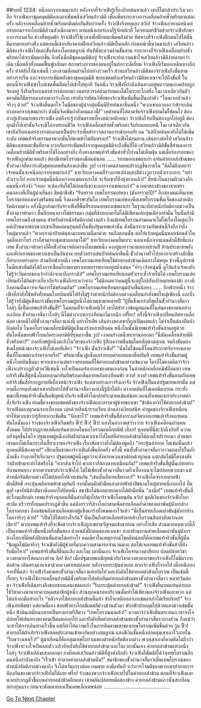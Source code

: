 ##บทที่ 1234: หนีออกจากเขตผาเก่า
หลังจากที่จ้าวเฟิงรู้เรื่องป้ายค้นหาแล้ว เขาก็ไม่กล้าประวิงเวลาอีก
จ้าวเฟิงเอาชุดคลุมมิติออกมาเพิ่มพลังเสวียนอ้าวมิติ เพื่อเพิ่มระยะทางการเคลื่อนย้ายชั่วพริบตาแต่ละครั้ง
หลังจากเคลื่อนย้ายชั่วพริบตาติดต่อกันสิบกว่าครั้ง จ้าวเฟิงจึงหยุดลง
ขวับ!
จ้าวเฟิงเอาหานหนิงเอ๋อร์ออกมาจากโลกมิติส่วนตัวเมืองมายา
หานหนิงเอ๋อร์เองก็รู้จักหน้าที่ โคจรเนตรชีวิตช่วยจ้าวเฟิงรักษาอาการบาดเจ็บ
ช่วงที่หยุดพัก จ้าวเฟิงก็ใช้เวลาเพื่อฝึกตนเพิ่มพลังด้วย
ทิศทางที่จ้าวเฟิงฝึกตนไปได้นั้นมีมากมายอย่างยิ่ง แต่ตอนนี้เขากลับจดจ่อฝึกเสวียนอ้าวมิติเป็นหลัก
ก่อนหน้านี้นานมาแล้ว เสวียนอ้าวมิติของจ้าวเฟิงไปแตะขั้นที่สองโดยสมบูรณ์ ทันทีที่ทะลวงผ่านขั้นสาม ระยะทางที่จ้าวเฟิงเคลื่อนย้ายชั่วพริบตาได้จะเพิ่มมากขึ้น
อีกทั้งเมื่อมีชุดคลุมมิติอยู่ จ้าวเฟิงจะทำความเข้าใจเสวียนอ้าวมิติง่ายดายกว่าเดิม
เมื่อพลังทั้งหมดฟื้นฟูกลับมา สภาพร่างกายของตนอยู่ในสภาวะดีเยี่ยม จ้าวเฟิงก็เริ่มออกเดินทางอีกครั้ง ทำสลับไปมาเช่นนี้
เวลาสามเดือนผ่านไปอย่างรวดเร็ว ส่วนเสวียนอ้าวมิติของจ้าวเฟิงถึงขั้นสามอย่างราบรื่น
และจากการเพิ่มพลังของชุดคลุมมิติ ขอบเขตพลังเสวียนอ้าวมิติของเขาจะไปถึงขั้นสี่
ในตอนนี้จ้าวเฟิงเข้าใกล้เขตพื้นที่ต่อไปเข้าไปทุกที
วันหนึ่ง จ้าวเฟิงที่กำลังเดินทางอยู่พบว่าตนเองคล้ายถูกจ้องอยู่ จึงรีบเรียกเนตรสวรรค์ออกมา
เนตรสวรรค์สามารถมองได้ในระยะไกลยิ่ง ในเวลาเดียวกันตัวของมันก็มีครรลองสายตากว้างไกล เท่ากับว่าทัศนวิสัยของจ้าวเฟิงเพิ่มขึ้นเป็นเท่าตัว
“โดนเจอตัวแล้วจริงๆ ด้วย!”
จ้าวเฟิงตื่นตกใจ
ในมือของผู้นำกลุ่มนั้นมีป้ายค้นหาชิ้นหนึ่ง
“พวกเขาเดาออกว่าข้าจะเดินทางออกจากเขตผาเก่า ดังนั้นจึงเพิ่มกำลังคนแถวนี้!”
เหล่าคนที่ไล่ตามจับจ้าวเฟิงย่อมไม่ใช่คนโง่ ต้องล่วงรู้เป้าหมายของจ้าวเฟิง
แต่ถึงจะรู้ว่าอันตรายเบื้องหน้าหนักหนา จ้าวเฟิงก็จำเป็นต้องบุกไปอยู่ดี ต้องบุกฝ่าไปเท่านั้นจึงจะมีโอกาสรอดชีวิต
จ้าวเฟิงเคลื่อนย้ายชั่วพริบตา รีบร้อนหลบหนี ในเวลาเดียวกัน เขายังเรียกเนตรสวรรค์ออกมาเป็นประจำเพื่อสำรวจสถานการณ์รอบบริเวณ
“แต่ป้ายค้นหายังไม่ได้เพิ่มระดับ เทพแท้จริงธรรมดาพวกนั้นไล่ตามข้าไม่ทันหรอก!”
จ้าวเฟิงไม่ลนลาน เดินทางต่อไป
เสวียนอ้าวมิติของเขาแตะขั้นที่สาม บวกกับการเพิ่มพลังจากชุดคลุมมิติจะถึงขั้นสี่ได้
เสวียนอ้าวมิติขั้นสี่สำแดงการเคลื่อนย้ายมิติชั่วพริบตาได้ไกลอย่างยิ่ง ทิ้งห่างเทพแท้จริงขั้นห้าทั่วไปจนไม่เห็นฝุ่น
แต่เมื่อร่องรอยของจ้าวเฟิงถูกค้นเจอแล้ว ต้องมีเทพโบราณลงมือแน่นอน
……
รอบนอกเขตผาเก่า แท่นค่ายกลส่งข้ามของขั้วอำนาจสี่ดาวระดับสุดยอดพลันส่องแสงขึ้น
วูบ!
เงาร่างคนสามคนปรากฏขึ้นภายใน
“คิดไม่ถึงเลยว่าเจ้าคนนั้นจะหนีออกจากเขตผาเก่า!”
ชายวัยกลางคนที่ร่างกายเปล่งแสงสีม่วงวูบวาบหัวเราะเยาะ
“อย่าหัวเราะไป หากเจ้าหนุ่มนี่หนีออกจากเขตผาเก่าได้ จะจับเขาก็ยิ่งยุ่งยากแล้ว!”
สีหน้าโฉมงามผิวม่วงอีกคนหนึ่งจริงจัง
“เหอะ จะต้องจับให้ได้ก่อนที่เขาจะออกจากเขตผาเก่า!”
ดวงตาสองข้างของชายชราคนกลางที่เป็นผู้นำเย็นชา สีหน้าขึงขัง
“รับทราบ เทพโบราณเย่หลง (มังกรราตรี)!”
อีกสองคนเห็นเทพโบราณเย่หลงเคร่งขรึมขนาดนี้ จึงผงกศีรษะทันใด
เทพโบราณเย่หลงคือเทพโบราณขั้นเจ็ดของตำหนักรัตติกาลม่วง ครั้งนี้ถูกส่งมาจับจ้าวเฟิงที่พื้นที่รอบนอกของเขตผาเก่า
ในฐานะที่ตำหนักรัตติกาลม่วงเป็นขั้วอำนาจห้าดาว ตื้นลึกหนาบางไม่ธรรมดา กลุ่มที่ส่งออกมาไม่ได้มีเพียงแค่กลุ่มเดียวเท่านั้น ในนั้นยังมีเทพโบราณถึงสามคน
สำหรับตำหนักรัตติกาลม่วงแล้ว ถึงแม้เทพโบราณสามคนจะไม่ใช่เรื่องใหญ่อะไร แต่เป้าหมายของพวกเขาเป็นแค่คนรุ่นหลังในขั้นปฐมเทพเท่านั้น ดังนั้นกระบวนทัพเช่นนี้จึงถือว่ายิ่งใหญ่มากแล้ว
“พวกเรานำป้ายค้นหามากขนาดนี้มาด้วย จนถึงตอนนั้น ต่อให้เจ้าหนุ่มนั่นหลบซ่อนตัวในจุดลึกเท่าไหร่ เราก็สามารถขุดเขาออกมาได้!”
ชายวัยกลางคนยิ้มเยาะ
นอกเหนือจากแดนศักดิ์สิทธิ์แห่งเทพ ขั้วอำนาจห้าดาวก็คือขั้วอำนาจปกครองในเขตหนึ่ง คงอยู่มายาวนานหลายล้านปี
ห้ามประมาทพลังและศักยภาพของพวกเขาเป็นอันขาด ยกตัวอย่างเช่นป้ายค้นหาชิ้นนี้ ขั้วอำนาจทั่วไปอยากจะสร้างสักชิ้นก็ลำบากอย่างมาก
ส่วนอีกฟากหนึ่ง เทพโบราณเฮยเทียนใช้ค่ายกลส่งข้ามเดินทางไม่หยุด
ช่วงนี้อุปกรณ์ในมือเขาสัมผัสได้ถึงการเชื่อมโยงของตราเทพบรรพกาลอยู่สม่ำเสมอ
“ฮ่าๆ เจ้าหนุ่มนี่ ดูไปแล้วเจ้าคงยังไม่รู้ว่าวันตายของเจ้ากำลังจะมาถึงกระมัง!”
เทพโบราณเฮยเทียนอดหัวเราะชั่วร้ายไม่ได้
เทพโบราณเฮยเทียนยังได้ยินข่าวเกี่ยวกับจ้าวเฟิงอีกระหว่าทาง
“ไม่นึกเลยว่าคนผู้นี้จะอยู่ใกล้กับเป้าหมายของข้า บางทีถึงตอนนั้นอาจจะจัดการได้พร้อมกัน!”
เทพโบราณเฮยเทียนยกมุมปากขึ้นน้อยๆ
……
อีกฟากหนึ่ง จ้าวเฟิงที่กำลังใช้พลังทั้งหมดโบยบินหนีไปยังไม่รู้ว่าตำหนักรัตติกาลม่วงเคลื่อนกำลังพลใหญ่เพียงนี้ และยิ่งไม่รู้ว่ายังมีผู้แข็งแกร่งขั้นเทพโบราณผู้หนึ่งไล่ตามเขามาหลายปี
“ผู้ที่แข็งแกร่งที่สุดในขั้วอำนาจสี่ดาวใกล้ๆ นี้เป็นเทพแท้จริงขั้นสี่!”
ในตอนที่จ้าวเฟิงหนีไป เขาได้สำรวจข้อมูลแผนที่ในสมองของตนอย่างละเอียด ขั้วอำนาจสี่ดาวใกล้ๆ นี้ไม่ต่างจากเกาะเทียนอวี่มากนัก
เปรี๊ยะ!
ครั้งนี้จ้าวเฟิงเปลี่ยนทิศทางเล็กน้อย เขาหนีไปที่ขั้วอำนาจสี่ดาวแห่งนี้
อย่างไรเสีย เส้นทางของเขาก็ถูกเปิดเผยแล้ว ไม่จำเป็นต้องปิดบังอีกต่อไป
ในหอโบราณเหล็กทมิฬมีผู้แข็งแกร่งหลายสิบคน หนึ่งในนั้นมีเทพแท้จริงขั้นสามอยู่ด้วย
ทันใดนั้นขอบฟ้าไกลเกิดระลอกมิติที่รุนแรงขึ้น
วูบ!
เงาคนร่างหนึ่งทะยานออกมา
“นี่มันเคลื่อนย้ายมิติชั่วพริบตา?”
องครักษ์ผู้หนึ่งตะลึงในวิชาของจ้าวเฟิง รู้สึกเคารพชื่นชมโดยสัญชาตญาณ จนถึงขั้นมองข้ามใบหน้าของจ้าวเฟิงไปเลยทีเดียว
“จ้าวเฟิง นั่นจ้าวเฟิง!”
“นั่นไม่ใช่คนที่โดนประกาศจับจากหลายพื้นที่ในเขตผาเก่าหรอกหรือ!”
พริบตานั้น ผู้แข็งแกร่งรอบค่ายกลแตกตื่นทันที เทพแท้จริงขั้นสามผู้หนึ่งโบยบินขึ้นมา
พวกเขาเอาแต่ตรวจสอบคนที่ใช้ค่ายกลส่งข้ามอย่างเข้มงวด ใครก็ไม่คาดคิดว่าจ้าวเฟิงจะปรากฏตัวด้วยวิธีเช่นนี้ จงใจเปิดเผยร่องรอยของตนเองก่อน
ในตำหนักเหล็กทมิฬอีกแห่ง เทพแท้จริงขั้นสี่ผู้หนึ่งโผล่ออกมาทันทีพร้อมกลิ่นอายพลังสะเทือนฟ้า
สวบ! สวบ!
เทพแท้จริงขั้นสามกับเทพแท้จริงขั้นสี่ปรากฏกายที่เบื้องหน้าจ้าวเฟิง จ้องเขาอย่างเอาจริงเอาจัง
จ้าวเฟิงเป็นแค่ปฐมเทพเท่านั้น แต่ยามนี้การมาถึงของเขากลับทำให้ขั้วอำนาจสี่ดาวแห่งนี้รู้สึกได้ถึง แรงกดดันที่ไม่เคยมีมาก่อน
กระทั่งขณะที่เทพแท้จริงขั้นสี่เผชิญหน้ากับจ้าวเฟิงยังไม่กล้าประมาทแม้แต่น้อย
ตอนทั้งเขตผาเก่าประกาศคำสั่งจับจ้าวเฟิง ย่อมชี้แจงขอบเขตพลังของจ้าวเฟิงและบรรดาผู้ช่วยของเขา
“ข้าต้องการใช้ค่ายกลส่งข้าม!”
จ้าวเฟิงมองทุกคนจากเบื้องบน เอ่ยด้วยสีหน้าราบเรียบ
ด้านล่างเงียบสนิท คำพูดของจ้าวเฟิงเหมือนทำให้พวกเขาว่ารู้สึกยากจะขัดขืน
“จับเขาไว้”
เทพแท้จริงขั้นสี่ส่งกระแสจิตบอกเทพแท้จริงหลายคน
ทันใดนั้นเอง ร่างของจ้าวเฟิงเริ่มขยับ
ฟิ้ว! ฟิ้ว! ฟิ้ว!
แสงในอากาศสว่างวาบ จ้าวเฟิงเคลื่อนผ่านคนทั้งหมด ไปปรากฏกายเหนือแท่นค่ายกลในหอโบราณเหล็กทมิฬ
เฮือก!
ทุกคนที่นี่ชะงักนิ่งกับที่ ความกลัวผุดขึ้นในใจ
ปฐมเทพผู้หนึ่งกลับฝ่าผ่านพวกเขาไปโผล่ที่ค่ายกลส่งข้ามได้ตามใจปรารถนา
ส่วนพกเขามองไม่เห็นกระทั่งเสี้ยวเงาของจ้าวเฟิง เรื่องขัดขวางยิ่งไม่ต้องพูดถึง
“กระตุ้นค่ายกล ไม่เช่นนั้นแล้วทุกคนที่นี่ต้องตาย!”
เสียงเย็นชาของจ้าวเฟิงดังขึ้นอีกครั้ง
ครั้งนี้ คนทั้งขั้วอำนาจสี่ดาวราวตกลงไปในถ้ำน้ำแข็ง ร่างกายไร้เรี่ยวแรง
ปฐมเทพผู้หนึ่งพูดว่าจะสังหารพวกเขาต่อหน้าทุกคน แต่กลับไม่มีใครสงสัยว่าฝ่ายข้ามจะทำได้หรือไม่
“หากส่งเจ้าไป พวกเราก็ต้องตายเหมือนกัน!”
เทพแท้จริงขั้นสี่ผู้นั้นเอ่ยอย่างอับจนหนทาง
หากพวกเขาส่งจ้าวเฟิงไป ไม่ใช่เพียงขั้วอำนาจสี่ดาวครึ่งเบื้องบนจะไม่ปล่อยพวกเขา แต่ตำหนักรัตติกาลม่วงก็ไม่ปล่อยไปด้วยเช่นกัน
“เช่นนั้นก็ตายเสียเถอะ!”
จ้าวเฟิงโคจรกายสายฟ้าศักดิ์สิทธิ์ กระตุ้นพลังเทพห้าธาตุทันที จากนั้นผลักฝ่ามือแสงสายฟ้าห้าสีขนาดใหญ่สายหนึ่งออกไป
บึ้ม ตูม!
เขาอัสนีห้าสีตรงดิ่งออกไปทิศหนึ่ง สมาชิกไม่น้อยตายอนาถใต้ฝ่ามือนั้น
“ลงมือ!”
เทพแท้จริงขั้นสี่ตะโกนเสียงต่ำ เทพแท้จริงทุกคนที่นั่นต่างก็พุ่งไปหาจ้าวเฟิงโดยพลัน
ขวับ!
ชุดสีเงินของจ้าวเฟิงโบกสะบัด บริวารทั้งหมดปรากฏตัวขึ้น
แค่มังกรวารีล้างโลกาสาดซัดสายเลือดล้ำค่าของเผ่าพันธุ์มังกรล้างโลกาออกมา ก็กดข่มพลังสายเลือดของผู้แข็งแกร่งทั้งหมดเอาไว้แล้ว
“นี่เป็นสายเลือดเผ่าพันธุ์มังกรล้างโลกาจริงๆ ด้วย!”
“เป็นไปได้อย่างไรกัน? นั่นเป็นถึงสายเลือดทำลายล้างโบราณสิบลำดับแรกเลยเชียว!”
พวกเทพแท้จริงที่จะขัดขวางจ้าวเฟิงถูกเขย่าขวัญจนแข้งขาอ่อน
อย่างไรเสีย ส่วนมากคนพวกนี้ก็เป็นเทพแท้จริงขั้นหนึ่งหรือขั้นสอง ด้วยพลังฝึกตนของพวกเขา จะมาต้านทานสายเลือดเผ่าพันธุ์มังกรล้างโลกาที่มีพลังฝึกตนขั้นสามได้อย่างไร
คนเดียวในเหตุการณ์โชคดีหน่อยก็คือเทพแท้จริงขั้นสี่ผู้นั้น
“ข้อมูลไม่ผิดจริงๆ จ้าวเฟิงยังมีผู้ช่วยที่มากความสามารถจำนวนมาก ต่อให้เจอเทพแท้จริงขั้นห้าก็ยังรับมือไหว!”
เทพแท้จริงขั้นสี่ตื่นตะลึง
และในเวลานั้นเอง จ้าวเฟิงโคจรดวงตาสีทอง ปลดปล่อยวิชาดวงตามายาใส่คนบางส่วน
ตึก! ตึก!
เมื่อปฐมเทพเผชิญหน้ากับวิชาดวงตามายาของจ้าวเฟิงก็ไม่มีแรงจะต่อต้าน เดินตรงมาหาเขาด้วยดวงตาเหม่อลอย
หลังจากกระตุ้นค่ายกล พวกจ้าวเฟิงก็จากไป
เมื่อหนีออกจากที่นี่แล้ว จ้าวเฟิงจึงตามหาขั้วอำนาจสี่ดาวแห่งถัดไป และบังคับใช้ค่ายกลส่งข้ามโบราณ
เป็นเช่นนี้เรื่อยๆ จ้าวเฟิงใช้การเคลื่อนย้ายมิติชั่วพริบตาไปหยิบยืมค่ายกลส่งข้ามของขั้วอำนาจสี่ดาว
หลายวันต่อมา จ้าวเฟิงก็เดินทางถึงขอบชายแดนเขตผาเก่า
“รีบกระตุ้นค่ายกลส่งข้าม!”
จ้าวเฟิงยืนบนแท่นค่ายกล ใช้วิชาดวงตามายาควบคุมสมาชิกผู้หนึ่ง
ส่วนทุกคนรอบบริเวณนั้นทำได้เพียงมองจ้าวเฟิงและพวก แต่ไม่กล้าลงมือทำอะไร
“หลังจากใช้ค่ายกลส่งข้ามนี้แล้ว ข้าก็จะหนีออกจากเขตผาเก่าได้เรียบร้อย!”
จ้าวเฟิงเอ่ยพึมพำ
แต่ยามนี้เอง ขอบฟ้าห่างไกลมีเมฆสีม่วงม้วนตัวมา ฟากฟ้าปกคลุมไปด้วยแสงม่วงเข้มชั้นหนึ่ง ฟ้าดินเหมือนกลายเป็นยามราตรีสีม่วง
“เทพโบราณมาแล้ว!”
ดวงตาจ้าวเฟิงตื่นตระหนก
เขาจงใจปล่อยให้เส้นทางของตนเปิดเผยออกไป และบังคับยืมค่ายกลส่งข้ามของขั้วอำนาจสี่ดาวบางส่วน ถึงแม้ว่าจะทำให้การเดินทางเร็วขึ้น แต่ก็ทำให้ความเร็วในการติดตามเขาของเทพโบราณเพิ่มขึ้นด้วย
วู้ม ฟิ้ว!
ค่ายกลใต้ฝ่าเท้าจ้าวเฟิงสอดประสานเข้าหากันอย่างสมบูรณ์ แสงสีเงินชั้นหนึ่งปกคลุมเขาเอาไว้ภายใน
“รีบขวางเขาเร็ว!”
ผู้มาเยือนก็คือกลุ่มเทพโบราณของตำหนักรัตติกาลม่วง
พวกเขาเองก็คาดคิดไม่ถึงว่าจ้าวเฟิงจะจงใจเปิดเผยตัว แล้วบีบบังคับใช้ค่ายกลส่งข้าม
และในเวลานั้นเอง ค่ายกลส่งข้ามแห่งหนึ่งใกล้ๆ จ้าวเฟิงเปล่งแสงออกมา
อาศัยแค่เสวียนอ้าวมิติที่สูงส่งลึกล้ำ จ้าวเฟิงก็สัมผัสได้ว่าเทพโบราณอีกคนหนึ่งกำลังมาถึง
“เร็วเข้า ทำลายค่ายกลส่งข้ามนั่น!”
สมาชิกของขั้วอำนาจสี่ดาวเห็นเทพโบราณของตำหนักรัตติกาลม่วงมาถึง จึงไม่หวั่นเกรงต่อความตาย ลงมือทันที
ทว่าการโจมตีของพวกเขาทำลายการป้องกันของพวกจ้าวเฟิงไม่ได้เลย
พรึ่บ!
ร่างของพวกจ้าวเฟิงหายไปในค่ายกลส่งข้าม
ตอนที่จ้าวเฟิงและพวกปรากฏตัวขึ้นบนค่ายกลส่งข้ามอีกแห่ง เขาพลันปล่อยหมัดสองข้าง ค่ายกลส่งข้ามแถวนั้นสะเทือนอย่างรุนแรง ก่อนจะพังทลายลงเป็นเศษเล็กเศษน้อย
............................................


[Go To Next Chapter]( ./91.md)
